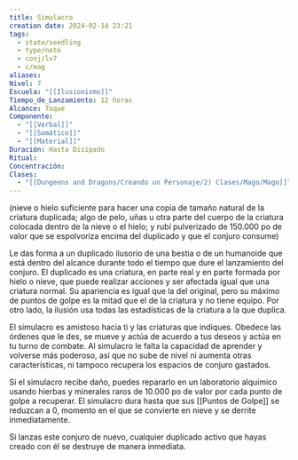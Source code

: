 ```yaml
---
title: Simulacro
creation date: 2024-02-14 23:21
tags:
  - state/seedling
  - type/note
  - conj/lv7
  - c/mag
aliases: 
Nivel: 7
Escuela: "[[Ilusionismo]]"
Tiempo_de_Lanzamiento: 12 horas
Alcance: Toque
Componente:
  - "[[Verbal]]"
  - "[[Somático]]"
  - "[[Material]]"
Duración: Hasta Disipado
Ritual: 
Concentración: 
Clases:
  - "[[Dungeons and Dragons/Creando un Personaje/2) Clases/Mago/Mago]]"
---
```

(nieve o hielo suficiente para hacer una copia de tamaño natural de la criatura duplicada; algo de pelo, uñas u otra parte del cuerpo de la criatura colocada dentro de la nieve o el hielo; y rubí pulverizado de 150.000 po de valor que se espolvoriza encima del duplicado y que el conjuro consume)

Le das forma a un duplicado ilusorio de una bestia o de un humanoide que está dentro del alcance durante todo el tiempo que dure el lanzamiento del conjuro. El duplicado es una criatura, en parte real y en parte formada por hielo o nieve, que puede realizar acciones y ser afectada igual que una criatura normal. Su apariencia es igual que la del original, pero su máximo de puntos de golpe es la mitad que el de la criatura y no tiene equipo. Por otro lado, la ilusión usa todas las estadísticas de la criatura a la que duplica.

El simulacro es amistoso hacia ti y las criaturas que indiques. Obedece las órdenes que le des, se mueve y actúa de acuerdo a tus deseos y actúa en tu turno de combate. Al simulacro le falta la capacidad de aprender y volverse más poderoso, así que no sube de nivel ni aumenta otras características, ni tampoco recupera los espacios de conjuro gastados.

Si el simulacro recibe daño, puedes repararlo en un laboratorio alquímico usando hierbas y minerales raros de 10.000 po de valor por cada punto de golpe a recuperar. El simulacro dura hasta que sus [[Puntos de Golpe]] se reduzcan a 0, momento en el que se convierte en nieve y se derrite inmediatamente.

Si lanzas este conjuro de nuevo, cualquier duplicado activo que hayas creado con él se destruye de manera inmediata.